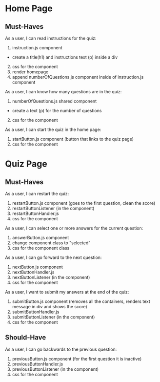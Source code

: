 <!--

  These will be the main types of tasks in the quiz project:
    `type: components`
    `type: css`
    `type: logic`
    `type: handlers`

  Some general changes you will need to make:
  - client/data/quiz.js (to add questions)
  - client/config.js (to configure your repo name for deployment)

  For each user story you may need to write code in:
  - client/src/components
  - client/src/handlers
  - client/src/logic
  - client/styles
  - client/public

  everything else should work already!

-->

# Home Page

## Must-Haves

As a user, I can read instructions for the quiz:

1. instruction.js component

- create a title(h1) and instructions text (p) inside a div

2. css for the component
3. render homepage
4. append numberOfQuestions.js component inside of instruction.js component

As a user, I can know how many questions are in the quiz:

1. numberOfQuestions.js shared component

- create a text (p) for the number of questions

2. css for the component

As a user, I can start the quiz in the home page:

1. startButton.js component (button that links to the quiz page)
2. css for the component

# Quiz Page

## Must-Haves

As a user, I can restart the quiz:

1. restartButton.js component (goes to the first question, clean the score)
2. restartButtonListener (in the component)
3. restartButtonHandler.js
4. css for the component

As a user, I can select one or more answers for the current question:

1. answerButton.js component
2. change component class to "selected"
3. css for the component class

As a user, I can go forward to the next question:

1. nextButton.js component
2. nextButtonHandler.js
3. nextButtonListener (in the component)
4. css for the component

As a user, I want to submit my answers at the end of the quiz:

1. submitButton.js component (removes all the containers, renders text message in div and shows the score)
2. submitButtonHandler.js
3. submitButtonListener (in the component)
4. css for the component

## Should-Have

As a user, I can go backwards to the previous question:

1. previousButton.js component (for the first question it is inactive)
2. previousButtonHandler.js
3. previousButtonListener (in the component)
4. css for the component
